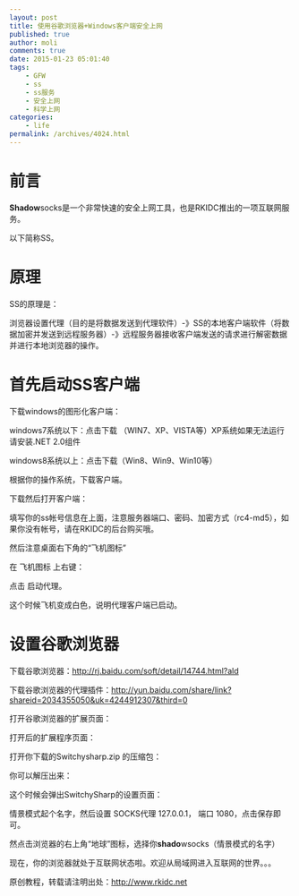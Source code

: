 ```yaml
---
layout: post
title: 使用谷歌浏览器+Windows客户端安全上网
published: true
author: moli
comments: true
date: 2015-01-23 05:01:40
tags:
    - GFW
    - ss
    - ss服务
    - 安全上网
    - 科学上网
categories:
    - life
permalink: /archives/4024.html
---
```

# **前言**

**Shadow**socks是一个非常快速的安全上网工具，也是RKIDC推出的一项互联网服务。

以下简称SS。

# 原理

SS的原理是：

浏览器设置代理（目的是将数据发送到代理软件）-》SS的本地客户端软件（将数据加密并发送到远程服务器）-》远程服务器接收客户端发送的请求进行解密数据并进行本地浏览器的操作。

# 首先启动SS客户端

下载windows的图形化客户端：

windows7系统以下：点击下载 （WIN7、XP、VISTA等）XP系统如果无法运行请安装.NET 2.0组件

windows8系统以上：点击下载（Win8、Win9、Win10等）

根据你的操作系统，下载客户端。

下载然后打开客户端：





填写你的ss帐号信息在上面，注意服务器端口、密码、加密方式（rc4-md5），如果你没有帐号，请在RKIDC的后台购买哦。

然后注意桌面右下角的“飞机图标”



在 飞机图标 上右键：



点击 启动代理。



这个时候飞机变成白色，说明代理客户端已启动。

# 设置谷歌浏览器

下载谷歌浏览器：http://rj.baidu.com/soft/detail/14744.html?ald

下载谷歌浏览器的代理插件：http://yun.baidu.com/share/link?shareid=2034355050&uk=4244912307&third=0

打开谷歌浏览器的扩展页面：



打开后的扩展程序页面：



打开你下载的Switchysharp.zip 的压缩包：



你可以解压出来：







这个时候会弹出SwitchySharp的设置页面：



情景模式起个名字，然后设置 SOCKS代理 127.0.0.1， 端口 1080，点击保存即可。

然点击浏览器的右上角“地球”图标，选择你**shado**wsocks（情景模式的名字）





现在，你的浏览器就处于互联网状态啦。欢迎从局域网进入互联网的世界。。。

原创教程，转载请注明出处：http://www.rkidc.net